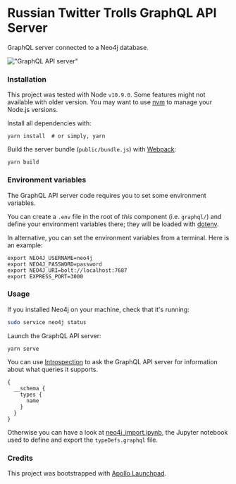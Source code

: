 # Russian Twitter Trolls GraphQL API Server

GraphQL server connected to a Neo4j database.

!["GraphQL API server"](../img/graphiql.png)


### Installation

This project was tested with Node `v10.9.0`. Some features might not available with older version. You may want to use [nvm](https://github.com/creationix/nvm) to manage your Node.js versions.

Install all dependencies with:

```shell
yarn install  # or simply, yarn
```

Build the server bundle (`public/bundle.js`) with [Webpack](https://webpack.js.org/):

```
yarn build
```


### Environment variables

The GraphQL API server code requires you to set some environment variables.

You can create a `.env` file in the root of *this* component (i.e. `graphql/`) and define your environment variables there; they will be loaded with [dotenv](https://github.com/motdotla/dotenv).

In alternative, you can set the environment variables from a terminal. Here is an example:

```shell
export NEO4J_USERNAME=neo4j
export NEO4J_PASSWORD=password
export NEO4J_URI=bolt://localhost:7687
export EXPRESS_PORT=3000
```


### Usage

If you installed Neo4j on your machine, check that it's running:

```sh
sudo service neo4j status
```

Launch the GraphQL API server:

```shell
yarn serve
```

You can use [Introspection](https://graphql.org/learn/introspection/) to ask the GraphQL API server for information about what queries it supports.

```
{
  __schema {
    types {
      name
    }
  }
}
```

Otherwise you can have a look at [neo4j_import.ipynb](https://github.com/jackdbd/russian-twitter-trolls/blob/master/import/neo4j_import.ipynb), the Jupyter notebook used to define and export the `typeDefs.graphql` file.


### Credits

This project was bootstrapped with [Apollo Launchpad](https://github.com/apollographql/awesome-launchpad).
